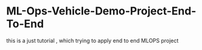 # ML-Ops-Vehicle-Demo-Project-End-To-End
this is a just tutorial , which trying to apply end to end MLOPS project
